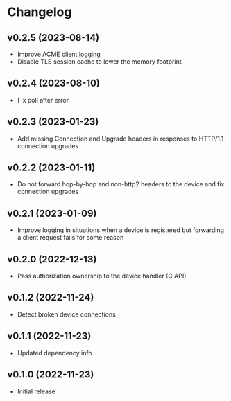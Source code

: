 # Changelog

## v0.2.5 (2023-08-14)

* Improve ACME client logging
* Disable TLS session cache to lower the memory footprint

## v0.2.4 (2023-08-10)

* Fix poll after error

## v0.2.3 (2023-01-23)

* Add missing Connection and Upgrade headers in responses to HTTP/1.1
  connection upgrades

## v0.2.2 (2023-01-11)

* Do not forward hop-by-hop and non-http2 headers to the device and fix
  connection upgrades

## v0.2.1 (2023-01-09)

* Improve logging in situations when a device is registered but forwarding a
  client request fails for some reason

## v0.2.0 (2022-12-13)

* Pass authorization ownership to the device handler (C API)

## v0.1.2 (2022-11-24)

* Detect broken device connections

## v0.1.1 (2022-11-23)

* Updated dependency info

## v0.1.0 (2022-11-23)

* Initial release
